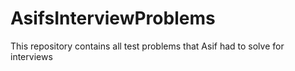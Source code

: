 # AsifsInterviewProblems
This repository contains all test problems that Asif had to solve for interviews
